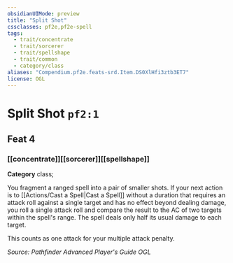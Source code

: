 ```yaml
---
obsidianUIMode: preview
title: "Split Shot"
cssclasses: pf2e,pf2e-spell
tags:
  - trait/concentrate
  - trait/sorcerer
  - trait/spellshape
  - trait/common
  - category/class
aliases: "Compendium.pf2e.feats-srd.Item.DS0XlHfi3ztb3ET7"
license: OGL
---
```

# Split Shot `pf2:1`
## Feat 4
### [[concentrate]][[sorcerer]][[spellshape]]

**Category** class; 




You fragment a ranged spell into a pair of smaller shots. If your next action is to [[Actions/Cast a Spell|Cast a Spell]] without a duration that requires an attack roll against a single target and has no effect beyond dealing damage, you roll a single attack roll and compare the result to the AC of two targets within the spell's range. The spell deals only half its usual damage to each target.

This counts as one attack for your multiple attack penalty.

*Source: Pathfinder Advanced Player's Guide*
*OGL*